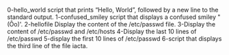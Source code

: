 0-hello_world script that prints “Hello, World”, followed by a new line to the standard output.
1-confused_smiley script that displays a confused smiley "(Ôo)'.
2-hellofile Display the content of the /etc/passwd file.
3-Display the content of /etc/passwd and /etc/hosts
4-Display the last 10 lines of /etc/passwd
5-display the first 10 lines of /etc/passwd
6-script that displays the third line of the file iacta.
